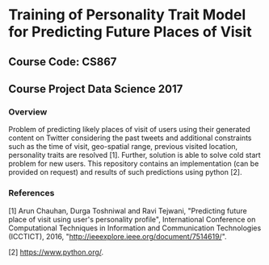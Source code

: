 # Training of Personality Trait Model for Predicting Future Places of Visit

## Course Code: CS867	<br/>
## Course Project	Data Science 2017<br/>

### Overview		<br/>
Problem of predicting likely places of visit of users using their generated content on Twitter considering the past tweets and additional constraints such as the time of visit, geo-spatial range, previous visited location, personality traits are resolved [1]. Further, solution is able to solve cold start problem for new users. This repository contains an implementation (can be provided on request) and results of such predictions using python [2].

### References         <br/>
[1]  Arun Chauhan, Durga Toshniwal and Ravi Tejwani, "Predicting future place of visit using user's personality profile", International Conference on Computational Techniques in Information and Communication Technologies (ICCTICT), 2016, "http://ieeexplore.ieee.org/document/7514619/".

[2] https://www.python.org/.
